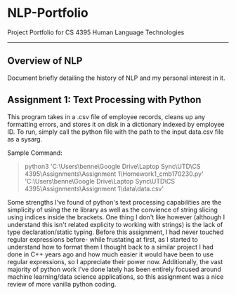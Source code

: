 # NLP-Portfolio
Project Portfolio for CS 4395 Human Language Technologies
_________________________________________________________________________________________________________________________________________________________________________

## Overview of NLP
Document briefly detailing the history of NLP and my personal interest in it.


## Assignment 1: Text Processing with Python
This program takes in a .csv file of employee records, cleans up any formatting errors, and stores it on disk in a dictionary indexed by employee ID.
To run, simply call the python file with the path to the input data.csv file as a sysarg.

Sample Command: 
> python3 'C:\Users\benne\Google Drive\Laptop Sync\UTD\CS 4395\Assignments\Assignment 1\Homework1_cmb170230.py' 'C:\Users\benne\Google Drive\Laptop Sync\UTD\CS 4395\Assignments\Assignment 1\data\data.csv'

Some strengths I've found of python's text processing capabilities are the simplicity of using the re library as well as the convience of string slicing using indices inside the brackets. One thing I don't like however (although I understand this isn't related explicity to working with strings) is the lack of type declaration/static typing.
Before this assignment, I had never touched regular expressions before- while frustating at first, as I started to understand how to format them I thought back to a similar project I had done in C++ years ago and how much easier it would have been to use regular expressions, so I appreciate their power now. Additionally, the vast majority of python work I've done lately has been entirely focused around machine learning/data science applications, so this assignment was a nice review of more vanilla python coding.
